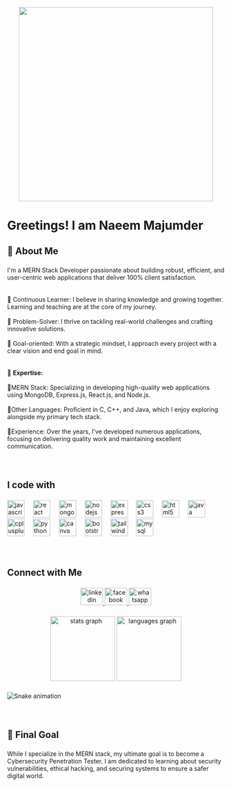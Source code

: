 <div align="center">
  <img height="450" src="https://github.com/NaeemMajumder/NaeemMajumder/blob/main/Black%20Trendy%20Gamer%20Youtube%20Banner.png?raw=true"  />
</div>

###

<h1 align="left">Greetings! I am Naeem Majumder</h1>

###

<h2 align="left">📝 About Me</h2>

###

<p align="left">I'm a MERN Stack Developer passionate about building robust, efficient, and user-centric web applications that deliver 100% client satisfaction.<br><br><br>🌱 Continuous Learner: I believe in sharing knowledge and growing together. Learning and teaching are at the core of my journey.<br><br>🧩 Problem-Solver: I thrive on tackling real-world challenges and crafting innovative solutions.<br><br>🎯 Goal-oriented: With a strategic mindset, I approach every project with a clear vision and end goal in mind.<br><br><br>🔧 <b>Expertise:</b><br><br>🚀MERN Stack: Specializing in developing high-quality web applications using MongoDB, Express.js, React.js, and Node.js.<br><br>🚀Other Languages: Proficient in C, C++, and Java, which I enjoy exploring alongside my primary tech stack.<br><br>🚀Experience: Over the years, I’ve developed numerous applications, focusing on delivering quality work and maintaining excellent communication.</p>

###
<br>
<h2 align="left">I code with</h2>

###

<div align="left">
  <img src="https://cdn.jsdelivr.net/gh/devicons/devicon/icons/javascript/javascript-original.svg" height="40" alt="javascript logo"  />
  <img width="12" />
  <img src="https://cdn.jsdelivr.net/gh/devicons/devicon/icons/react/react-original.svg" height="40" alt="react logo"  />
  <img width="12" />
  <img src="https://cdn.jsdelivr.net/gh/devicons/devicon/icons/mongodb/mongodb-original.svg" height="40" alt="mongodb logo"  />
  <img width="12" />
  <img src="https://cdn.simpleicons.org/nodedotjs/339933" height="40" alt="nodejs logo"  />
  <img width="12" />
  <img src="https://skillicons.dev/icons?i=express" height="40" alt="express logo"  />
  <img width="12" />
  <img src="https://cdn.jsdelivr.net/gh/devicons/devicon/icons/css3/css3-original.svg" height="40" alt="css3 logo"  />
  <img width="12" />
  <img src="https://cdn.jsdelivr.net/gh/devicons/devicon/icons/html5/html5-original.svg" height="40" alt="html5 logo"  />
  <img width="12" />
  <img src="https://cdn.jsdelivr.net/gh/devicons/devicon/icons/java/java-original.svg" height="40" alt="java logo"  />
  <img width="12" />
  <img src="https://cdn.jsdelivr.net/gh/devicons/devicon/icons/cplusplus/cplusplus-original.svg" height="40" alt="cplusplus logo"  />
  <img width="12" />
  <img src="https://cdn.jsdelivr.net/gh/devicons/devicon/icons/python/python-original.svg" height="40" alt="python logo"  />
  <img width="12" />
  <img src="https://cdn.jsdelivr.net/gh/devicons/devicon/icons/canva/canva-original.svg" height="40" alt="canva logo"  />
  <img width="12" />
  <img src="https://cdn.jsdelivr.net/gh/devicons/devicon/icons/bootstrap/bootstrap-original.svg" height="40" alt="bootstrap logo"  />
  <img width="12" />
  <img src="https://skillicons.dev/icons?i=tailwind" height="40" alt="tailwindcss logo"  />
  <img width="12" />
  <img src="https://cdn.simpleicons.org/mysql/4479A1" height="40" alt="mysql logo"  />
</div>

###
<br>
<h2 align="left">Connect with Me</h2>

###

<div align="center">
  <a href="https://www.linkedin.com/in/naeem-majumder-61a7002a0/" target="_blank">
    <img src="https://raw.githubusercontent.com/maurodesouza/profile-readme-generator/master/src/assets/icons/social/linkedin/default.svg" width="52" height="40" alt="linkedin logo"  />
  </a>
  <a href="https://www.facebook.com/naeem.majumder" target="_blank">
    <img src="https://raw.githubusercontent.com/maurodesouza/profile-readme-generator/master/src/assets/icons/social/facebook/default.svg" width="52" height="40" alt="facebook logo"  />
  </a>
  <a href="008801688399676" target="_blank">
    <img src="https://raw.githubusercontent.com/maurodesouza/profile-readme-generator/master/src/assets/icons/social/whatsapp/default.svg" width="52" height="40" alt="whatsapp logo"  />
  </a>
</div>

###

<div align="center">
  <img src="https://github-readme-stats.vercel.app/api?username=NaeemMajumder&hide_title=false&hide_rank=false&show_icons=true&include_all_commits=true&count_private=true&disable_animations=false&theme=dracula&locale=en&hide_border=false&order=1" height="150" alt="stats graph"  />
  <img src="https://github-readme-stats.vercel.app/api/top-langs?username=NaeemMajumder&locale=en&hide_title=false&layout=compact&card_width=320&langs_count=5&theme=dracula&hide_border=false&order=2" height="150" alt="languages graph"  />
</div>

###

<img src="https://raw.githubusercontent.com/NaeemMajumder/NaeemMajumder/output/snake.svg" alt="Snake animation" />

###
<br>
<h2 align="left">🎯 Final Goal</h2>

###

<p align="left">While I specialize in the MERN stack, my ultimate goal is to become a Cybersecurity Penetration Tester. I am dedicated to learning about security vulnerabilities, ethical hacking, and securing systems to ensure a safer digital world.</p>



